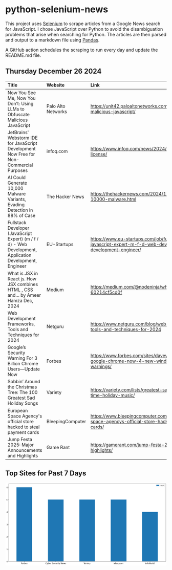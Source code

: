 # python-selenium-news

This project uses [Selenium](https://www.seleniumhq.org/) to scrape articles from a Google News search for JavaScript.
I chose JavaScript over Python to avoid the disambiguation problems that arise when searching for Python.
The articles are then parsed and output to a markdown file using [Pandas](https://pandas.pydata.org/).

A GitHub action schedules the scraping to run every day and update the README.md file.

## Thursday December 26 2024


| Title                                                                                                    | Website            | Link                                                                                                                          |
|:---------------------------------------------------------------------------------------------------------|:-------------------|:------------------------------------------------------------------------------------------------------------------------------|
| Now You See Me, Now You Don’t: Using LLMs to Obfuscate Malicious JavaScript                              | Palo Alto Networks | https://unit42.paloaltonetworks.com/using-llms-obfuscate-malicious-javascript/                                                |
| JetBrains' Webstorm IDE for JavaScript Development Now Free for Non-Commercial Purposes                  | infoq.com          | https://www.infoq.com/news/2024/12/jetbrain-webstorm-free-license/                                                            |
| AI Could Generate 10,000 Malware Variants, Evading Detection in 88% of Case                              | The Hacker News    | https://thehackernews.com/2024/12/ai-could-generate-10000-malware.html                                                        |
| Fullstack Developer (JavaScript Expert) (m / f / d) - Web Development, Application Development, Engineer | EU-Startups        | https://www.eu-startups.com/job/fullstack-developer-javascript-expert-m-f-d-web-development-application-development-engineer/ |
| What is JSX in React js. How JSX combines HTML , CSS and…  by Ameer Hamza  Dec, 2024                     | Medium             | https://medium.com/@nodeninja/what-is-jsx-in-react-js-60214cf5cd0f                                                            |
| Web Development Frameworks, Tools and Techniques for 2024                                                | Netguru            | https://www.netguru.com/blog/web-development-frameworks-tools-and-techniques-for-2024                                         |
| Google’s Security Warning For 3 Billion Chrome Users—Update Now                                          | Forbes             | https://www.forbes.com/sites/daveywinder/2024/12/21/update-google-chrome-now-4-new-windows-mac-linux-security-warnings/       |
| Sobbin’ Around the Christmas Tree: The 100 Greatest Sad Holiday Songs                                    | Variety            | https://variety.com/lists/greatest-sad-christmas-songs-all-time-holiday-music/                                                |
| European Space Agency's official store hacked to steal payment cards                                     | BleepingComputer   | https://www.bleepingcomputer.com/news/security/european-space-agencys-official-store-hacked-to-steal-payment-cards/           |
| Jump Festa 2025: Major Announcements and Highlights                                                      | Game Rant          | https://gamerant.com/jump-festa-2025-announcements-highlights/                                                                |
## Top Sites for Past 7 Days

![Graph of Top Sites](https://raw.githubusercontent.com/dan-mba/python-selenium-news/main/last-week.png)
